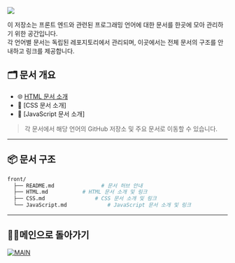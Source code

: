 <p align>
  <img src = "https://capsule-render.vercel.app/api?type=blur&height=200&color=gradient&text=Front&descAlign=59&section=header">

이 저장소는 프론트 엔드와 관련된 프로그래밍 언어에 대한 문서를 한곳에 모아 관리하기 위한 공간입니다.  
각 언어별 문서는 독립된 레포지토리에서 관리되며, 이곳에서는 전체 문서의 구조를 안내하고 링크를 제공합니다.

## 🗂 문서 개요

- 🌐 [HTML 문서 소개](https://github.com/skwjdgh/Web101_study)
- 🎨 [CSS 문서 소개]
- 🧠 [JavaScript 문서 소개]

> 각 문서에서 해당 언어의 GitHub 저장소 및 주요 문서로 이동할 수 있습니다.

---
## 📦 문서 구조

```bash
front/
  ├── README.md               # 문서 허브 안내
  ├── HTML.md           # HTML 문서 소개 및 링크
  ├── CSS.md                # CSS 문서 소개 및 링크
  └── JavaScript.md             # JavaScript 문서 소개 및 링크
```
---

##  👨‍💻메인으로 돌아가기
[![MAIN](https://img.shields.io/badge/MAIN-181717?style=plastic&logo=github&logoColor=white)](https://github.com/skwjdgh/)


